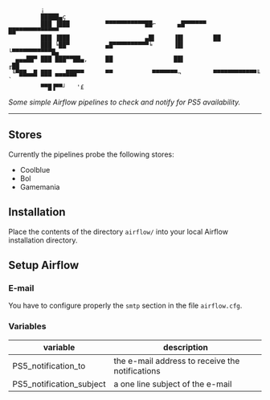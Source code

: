  

             ¡
             █████▄ç
             ███ ▐███          ▀▀▀▀▀▀▀▀▀▀▀██⌐      ▄█▀▀▀▀▀▀  ██▀▀▀▀▀▀▀▀▀▀▀▀
             ███ ▐███                     ▄█▌     ▐█▌        ██
             ███ ╘██▀          ▄█▀▀▀▀▀▀▀▀▀▀╘      ▐█▌        └▀▀▀▀▀▀▀▀▀▀▀█▄
      ▄▄▄██▀ ███ ███▀▀██▄,     ██                 ██▌                   ╓██
     ╙▀██▄▄█ ███ ▄▄▄███▀▀      ▀▀           ▀▀▀▀▀▀▀¬         ▀▀▀▀▀▀▀▀▀▀▀▀╙   `
             ▀▀█▐▀▀┘   '£

<i>Some simple Airflow pipelines to check and notify for PS5 availability.</i>

- - -

## Stores

Currently the pipelines probe the following stores:

- Coolblue
- Bol
- Gamemania

## Installation 

Place the contents of the directory `airflow/` into your local Airflow installation directory.

## Setup Airflow

### E-mail

You have to configure properly the `smtp` section in the file `airflow.cfg`.

### Variables

| variable                 | description                                     |
|--------------------------|-------------------------------------------------|
| PS5_notification_to      | the e-mail address to receive the notifications | 
| PS5_notification_subject | a one line subject of the e-mail                |


